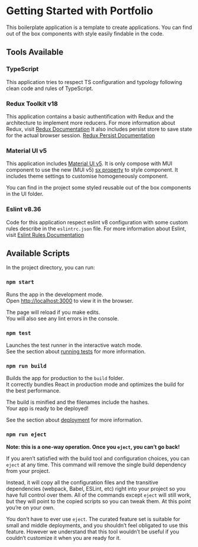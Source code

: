 # Getting Started with Portfolio

This boilerplate application is a template to create applications. You can find out of the box components with style easily findable in the code.

## Tools Available

### TypeScript

This application tries to respect TS configuration and typology following clean code and rules of TypeScript.

### Redux Toolkit v18

This application contains a basic authentification with Redux and the architecture to implement more reducers.
For more information about Redux, visit [Redux Documentation](https://redux.js.org/)
It also includes persist store to save state for the actual browser session. [Redux Persist Documentation](https://www.npmjs.com/package/redux-persist)

### Material UI v5

This application includes [Material UI v5](https://mui.com/components/). It is only compose with MUI component to use the new (MUI v5) [sx property](https://mui.com/system/getting-started/the-sx-prop/) to style component. It includes theme settings to customise homogeneously component.

You can find in the project some styled reusable out of the box components in the UI folder.

### Eslint v8.36

Code for this application respect eslint v8 configuration with some custom rules describe in the `eslintrc.json` file.
For more information about Eslint, visit [Eslint Rules Documentation](https://eslint.org/docs/latest/rules/)

## Available Scripts

In the project directory, you can run:

### `npm start`

Runs the app in the development mode.\
Open [http://localhost:3000](http://localhost:3000) to view it in the browser.

The page will reload if you make edits.\
You will also see any lint errors in the console.

### `npm test`

Launches the test runner in the interactive watch mode.\
See the section about [running tests](https://facebook.github.io/create-react-app/docs/running-tests) for more information.

### `npm run build`

Builds the app for production to the `build` folder.\
It correctly bundles React in production mode and optimizes the build for the best performance.

The build is minified and the filenames include the hashes.\
Your app is ready to be deployed!

See the section about [deployment](https://facebook.github.io/create-react-app/docs/deployment) for more information.

### `npm run eject`

**Note: this is a one-way operation. Once you `eject`, you can’t go back!**

If you aren’t satisfied with the build tool and configuration choices, you can `eject` at any time. This command will remove the single build dependency from your project.

Instead, it will copy all the configuration files and the transitive dependencies (webpack, Babel, ESLint, etc) right into your project so you have full control over them. All of the commands except `eject` will still work, but they will point to the copied scripts so you can tweak them. At this point you’re on your own.

You don’t have to ever use `eject`. The curated feature set is suitable for small and middle deployments, and you shouldn’t feel obligated to use this feature. However we understand that this tool wouldn’t be useful if you couldn’t customize it when you are ready for it.

